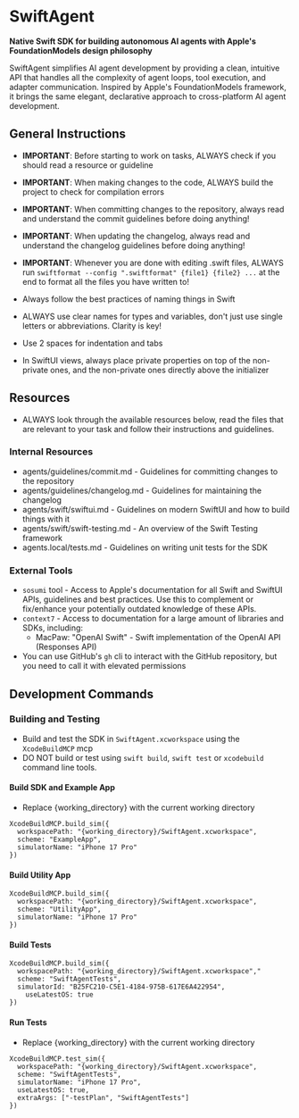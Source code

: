 # SwiftAgent

**Native Swift SDK for building autonomous AI agents with Apple's FoundationModels design philosophy**

SwiftAgent simplifies AI agent development by providing a clean, intuitive API that handles all the complexity of agent loops, tool execution, and adapter communication. Inspired by Apple's FoundationModels framework, it brings the same elegant, declarative approach to cross-platform AI agent development.

## General Instructions

- **IMPORTANT**: Before starting to work on tasks, ALWAYS check if you should read a resource or guideline
- **IMPORTANT**: When making changes to the code, ALWAYS build the project to check for compilation errors
- **IMPORTANT**: When committing changes to the repository, always read and understand the commit guidelines before doing anything!
- **IMPORTANT**: When updating the changelog, always read and understand the changelog guidelines before doing anything!
- **IMPORTANT**: Whenever you are done with editing .swift files, ALWAYS run `swiftformat --config ".swiftformat" {file1} {file2} ...` at the end to format all the files you have written to!

- Always follow the best practices of naming things in Swift
- ALWAYS use clear names for types and variables, don't just use single letters or abbreviations. Clarity is key!
- Use 2 spaces for indentation and tabs
- In SwiftUI views, always place private properties on top of the non-private ones, and the non-private ones directly above the initializer

## Resources

- ALWAYS look through the available resources below, read the files that are relevant to your task and follow their instructions and guidelines.

### Internal Resources

- agents/guidelines/commit.md - Guidelines for committing changes to the repository
- agents/guidelines/changelog.md - Guidelines for maintaining the changelog
- agents/swift/swiftui.md - Guidelines on modern SwiftUI and how to build things with it
- agents/swift/swift-testing.md - An overview of the Swift Testing framework
- agents.local/tests.md - Guidelines on writing unit tests for the SDK

### External Tools

- `sosumi` tool - Access to Apple's documentation for all Swift and SwiftUI APIs, guidelines and best practices. Use this to complement or fix/enhance your potentially outdated knowledge of these APIs.
- `context7` - Access to documentation for a large amount of libraries and SDKs, including:
	- MacPaw: "OpenAI Swift" - Swift implementation of the OpenAI API (Responses API)
- You can use GitHub's `gh` cli to interact with the GitHub repository, but you need to call it with elevated permissions

## Development Commands

### Building and Testing

- Build and test the SDK in `SwiftAgent.xcworkspace` using the `XcodeBuildMCP` mcp
- DO NOT build or test using `swift build`, `swift test` or `xcodebuild` command line tools.

#### Build SDK and Example App

- Replace {working_directory} with the current working directory

```
XcodeBuildMCP.build_sim({
  workspacePath: "{working_directory}/SwiftAgent.xcworkspace",
  scheme: "ExampleApp",
  simulatorName: "iPhone 17 Pro"
})
```

#### Build Utility App

```
XcodeBuildMCP.build_sim({
  workspacePath: "{working_directory}/SwiftAgent.xcworkspace",
  scheme: "UtilityApp",
  simulatorName: "iPhone 17 Pro"
})
```

#### Build Tests

```
XcodeBuildMCP.build_sim({
  workspacePath: "{working_directory}/SwiftAgent.xcworkspace","
  scheme: "SwiftAgentTests",
  simulatorId: "B25FC210-C5E1-4184-975B-617E6A422954",
	useLatestOS: true
})
```

#### Run Tests

- Replace {working_directory} with the current working directory

```
XcodeBuildMCP.test_sim({
  workspacePath: "{working_directory}/SwiftAgent.xcworkspace",
  scheme: "SwiftAgentTests",
  simulatorName: "iPhone 17 Pro",
  useLatestOS: true,
  extraArgs: ["-testPlan", "SwiftAgentTests"]
})
```
